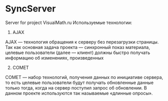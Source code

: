 # SyncServer
Server for project VisualMath.ru
Используемые технологии:

1. AJAX

AJAX — технология обращения к серверу без перезагрузки страницы.  Так как основная задача проекта — синхронный показ материала, целевые пользователи (далее — клиент) должны быстро получать информацию об изменениях, произведенных 

2. COMET

COMET — набор технологий, получения данных по инициативе сервера, то есть целевые пользователи будут получать обновленные данные только тогда, когда на сервер поступил запрос об обновлении. В данном проекте используются так называемые «длинные опросы». 
